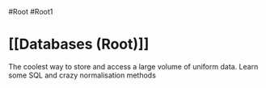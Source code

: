 #Root #Root1 
# [[Databases (Root)]]

The coolest way to store and access a large volume of uniform data. Learn some SQL and crazy normalisation methods